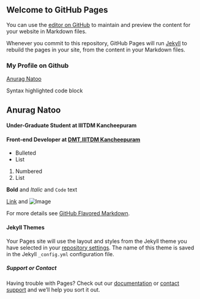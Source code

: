 ## Welcome to GitHub Pages

You can use the [editor on GitHub](https://github.com/anuragnatoo/anuragnatoo.github.io/edit/master/README.md) to maintain and preview the content for your website in Markdown files.

Whenever you commit to this repository, GitHub Pages will run [Jekyll](https://jekyllrb.com/) to rebuild the pages in your site, from the content in your Markdown files.

### My Profile on Github

[Anurag Natoo](https://github.com/anuragnatoo)

Syntax highlighted code block

## Anurag Natoo
#### Under-Graduate Student at  IIITDM Kancheepuram
#### Front-end Developer at [DMT,IIITDM Kancheepuram](https://github.com/DMT-IIITDM)

- Bulleted
- List

1. Numbered
2. List

**Bold** and _Italic_ and `Code` text

[Link](url) and ![Image](src)

For more details see [GitHub Flavored Markdown](https://guides.github.com/features/mastering-markdown/).

#### Jekyll Themes

Your Pages site will use the layout and styles from the Jekyll theme you have selected in your [repository settings](https://github.com/anuragnatoo/anuragnatoo.github.io/settings). The name of this theme is saved in the Jekyll `_config.yml` configuration file.

##### Support or Contact

Having trouble with Pages? Check out our [documentation](https://help.github.com/categories/github-pages-basics/) or [contact support](https://github.com/contact) and we’ll help you sort it out.
